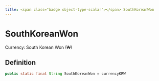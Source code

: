 ```yaml
---
title: <span class="badge object-type-scalar"></span> SouthKoreanWon
---
```

# <span class="badge object-type-scalar"></span> SouthKoreanWon

Currency: South Korean Won (₩)

## Definition

```java
public static final String SouthKoreanWon = currencyKRW
```
